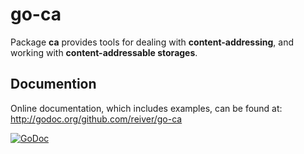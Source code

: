 # go-ca

Package **ca** provides tools for dealing with **content-addressing**, and working with **content-addressable storages**.

## Documention

Online documentation, which includes examples, can be found at: http://godoc.org/github.com/reiver/go-ca

[![GoDoc](https://godoc.org/github.com/reiver/go-ca?status.svg)](https://godoc.org/github.com/reiver/go-ca)
